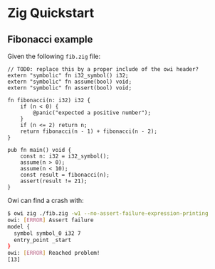 # Zig Quickstart

## Fibonacci example

Given the following `fib.zig` file:

<!-- $MDX file=fib.zig -->
```zig
// TODO: replace this by a proper include of the owi header?
extern "symbolic" fn i32_symbol() i32;
extern "symbolic" fn assume(bool) void;
extern "symbolic" fn assert(bool) void;

fn fibonacci(n: i32) i32 {
    if (n < 0) {
        @panic("expected a positive number");
    }
    if (n <= 2) return n;
    return fibonacci(n - 1) + fibonacci(n - 2);
}

pub fn main() void {
    const n: i32 = i32_symbol();
    assume(n > 0);
    assume(n < 10);
    const result = fibonacci(n);
    assert(result != 21);
}
```

Owi can find a crash with:

```sh
$ owi zig ./fib.zig -w1 --no-assert-failure-expression-printing
owi: [ERROR] Assert failure
model {
  symbol symbol_0 i32 7
  entry_point _start
}
owi: [ERROR] Reached problem!
[13]
```

